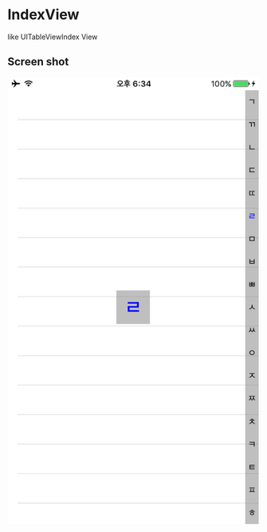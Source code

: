 # IndexView
like UITableViewIndex View

## Screen shot
![Screenshot](https://github.com/hyuni/IndexView/raw/master/ScreenShot.png)